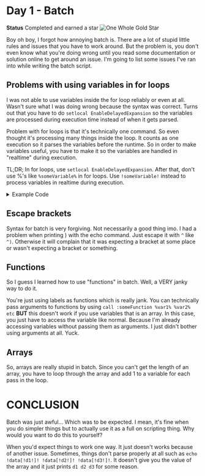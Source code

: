 # Day 1 - Batch

**Status**
Completed and earned a star
![One Whole Gold Star](https://i.imgur.com/lgqZASO.png)

Boy oh boy, I forgot how annoying batch is. There are a lot of stupid little rules and issues that you have to work around. But the problem is, you don't even know what you're doing wrong until you read some documentation or solution online to get around an issue. I'm going to list some issues I've ran into while writing the batch script.

## Problems with using variables in for loops

I was not able to use variables inside the for loop reliably or even at all. Wasn't sure what I was doing wrong because the syntax was correct. Turns out that you have to do `setlocal EnableDelayedExpansion` so the variables are processed during execution time instead of when it gets parsed.

Problem with for loops is that it's technically one command. So even thought it's processing many things inside the loop. It counts as one execution so it parses the variables before the runtime. So in order to make variables useful, you have to make it so the variables are handled in "realtime" during execution.

TL;DR;
In for loops, use `setlocal EnableDelayedExpansion`. After that, don't use %'s like `%someVariable%` in for loops. Use `!someVariable!` instead to process variables in realtime during execution.
<details>
    <summary>Example Code</summary>
    ```batch
    @echo off
    echo This is borked

    set counter=0
    for /l %%i in (1,1,10) do (
        set /a counter=%counter%+1
        echo Counter: %counter%
    )

    echo Now it should work
    setlocal EnableDelayedExpansion

    set counter=0
    for /l %%i in (1,1,10) do (
        set /a counter=!counter!+1
        echo Counter: !counter!
    )
    ```
</details>

## Escape brackets
Syntax for batch is very forgiving. Not necessarily a good thing imo. I had a problem when printing ) with the echo command. Just escape it with `^` like `^)`. Otherwise it will complain that it was expecting a bracket at some place or wasn't expecting a bracket or something.

## Functions
So I guess I learned how to use "functions" in batch. Well, a VERY janky way to do it.

You're just using labels as functions which is really jank. You can technically pass arguments to functions by using `call :someFunction %var1% %var2% etc` **BUT** this doesn't work if you use variables that is an array. In this case, you just have to access the variable like normal. Because I'm already accessing variables without passing them as arguments. I just didn't bother using arguments at all. Yuck.

## Arrays
So, arrays are really stupid in batch. Since you can't get the length of an array, you have to loop through the array and add 1 to a variable for each pass in the loop.

# CONCLUSION
Batch was just awful... Which was to be expected. I mean, it's fine when you do simpler things but to actually use it as a full on scripting thing. Why would you want to do this to yourself?

When you'd expect things to work one way. It just doesn't works because of another issue. Sometimes, things don't parse properly at all such as `echo !data[!d1!]! !data[!d2!]! !data[!d3!]!`. It doesn't give you the value of the array and it just prints `d1 d2 d3` for some reason.
